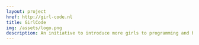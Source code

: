 ```yaml
---
layout: project
href: http://girl-code.nl
title: GirlCode
img: /assets/logo.png
description: An initiative to introduce more girls to programming and bridge the gender gap in tech. The website is a place for introduction, information and inspiration for future Girl Coders. The website is built with meteor.js & scss, using material design principles
---
```

